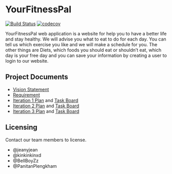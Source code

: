 # YourFitnessPal
[![Build Status](https://travis-ci.com/kinkinkinxd/YourFitnessPal.svg?branch=main)](https://travis-ci.com/kinkinkinxd/YourFitnessPal)
[![codecov](https://codecov.io/gh/kinkinkinxd/YourFitnessPal/branch/main/graph/badge.svg?token=B3T7C774FS)](undefined)

YourFitnessPal web application is a website for help you to have a better life and stay healthy. We will advise you what to eat
to do for each day. You can tell us which exercise you like and we will make a schedule for you. The other things are Diets, which foods you should eat or shouldn’t eat, which day is your free day and you can save your information by creating a user to login to our website.
## Project Documents
- [Vision Statement](https://github.com/kinkinkinxd/YourFitnessPal/wiki/Vision-Statement)
- [Requirement](https://github.com/kinkinkinxd/YourFitnessPal/wiki/Requirements)
- [Iteration 1 Plan](https://github.com/kinkinkinxd/YourFitnessPal/wiki/Iteration-1-Plan) and [Task Board](https://github.com/kinkinkinxd/YourFitnessPal/projects/1)
- [Iteration 2 Plan](https://github.com/kinkinkinxd/YourFitnessPal/wiki/Iteration-2-Plan) and [Task Board](https://github.com/kinkinkinxd/YourFitnessPal/projects/2)
- [Iteration 3 Plan](https://github.com/kinkinkinxd/YourFitnessPal/wiki/Iteration-3-Plan) and [Task Board](https://github.com/kinkinkinxd/YourFitnessPal/projects/3)
## Licensing
Contact our team members to license.
* @jeanyjean
* @kinkinkinxd
* @BellBoyZz
* @PanitanPlengkham
